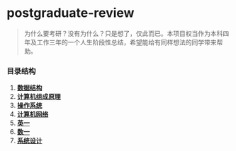 # postgraduate-review

> 为什么要考研？没有为什么？只是想了，仅此而已。本项目权当作为本科四年及工作三年的一个人生阶段性总结，希望能给有同样想法的同学带来帮助。

###  目录结构

1. **[数据结构](dsa/README.md)**
2. **[计算机组成原理]()**
3. **[操作系统]()**
4. **[计算机网络]()**
5. **[英一]()**
6. **[数一]()**
7. **[系统设计](system_design)**